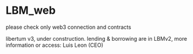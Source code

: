 # LBM_web

please check only web3 connection and contracts

libertum v3, under construction. lending & borrowing are in LBMv2, more information or access: Luis Leon (CEO)
